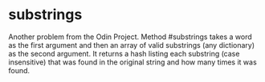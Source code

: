 # substrings
Another problem from the Odin Project. Method #substrings takes a word as the first argument and then an array of valid substrings (any dictionary) as the second argument. It returns a hash listing each substring (case insensitive) that was found in the original string and how many times it was found.
